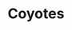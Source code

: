 ---
title: Coyotes
crosslinks:
- hockey
- roadrunners
- goldenknights
- Serendipity
- ColoradoAvalanche
- hawks
- TempleofKEL
- nhl_games
- NHLstatheads
- BlueJackets
- livven
- puckstreams
---